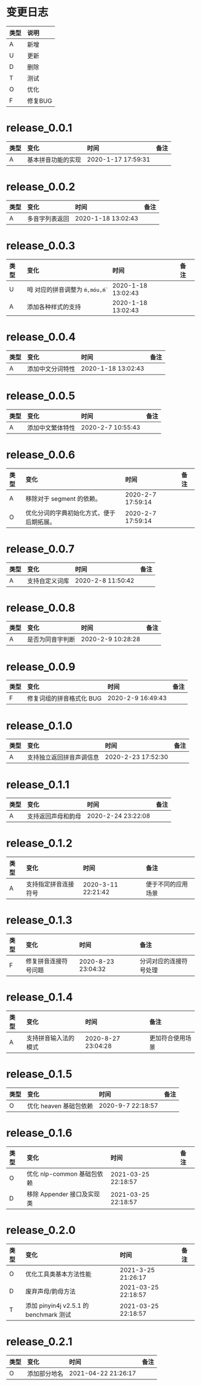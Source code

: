 # 变更日志

| 类型 | 说明 |
|:----|:----|
| A | 新增 |
| U | 更新 |
| D | 删除 |
| T | 测试 |
| O | 优化 |
| F | 修复BUG |

# release_0.0.1

| 类型 | 变化 | 时间 | 备注 |
|:---|:---|:---|:---|
| A | 基本拼音功能的实现 | 2020-1-17 17:59:31 | |

# release_0.0.2

| 类型 | 变化 | 时间 | 备注 |
|:---|:---|:---|:---|
| A | 多音字列表返回 | 2020-1-18 13:02:43 | |

# release_0.0.3

| 类型 | 变化 | 时间 | 备注 |
|:---|:---|:---|:---|
| U | 呣 对应的拼音调整为 `ḿ,móu,ḿ̀ ` | 2020-1-18 13:02:43 | |
| A | 添加各种样式的支持 | 2020-1-18 13:02:43 | |

# release_0.0.4

| 类型 | 变化 | 时间 | 备注 |
|:---|:---|:---|:---|
| A | 添加中文分词特性 | 2020-1-18 13:02:43 | |

# release_0.0.5

| 类型 | 变化 | 时间 | 备注 |
|:---|:---|:---|:---|
| A | 添加中文繁体特性 | 2020-2-7 10:55:43 | |

# release_0.0.6

| 类型 | 变化 | 时间 | 备注 |
|:---|:---|:---|:---|
| A | 移除对于 segment 的依赖。 | 2020-2-7 17:59:14 | |
| O | 优化分词的字典初始化方式，便于后期拓展。 | 2020-2-7 17:59:14 | |

# release_0.0.7

| 类型 | 变化 | 时间 | 备注 |
|:---|:---|:---|:---|
| A | 支持自定义词库 | 2020-2-8 11:50:42 | |

# release_0.0.8

| 类型 | 变化 | 时间 | 备注 |
|:---|:---|:---|:---|
| A | 是否为同音字判断 | 2020-2-9 10:28:28 | |

# release_0.0.9

| 类型 | 变化 | 时间 | 备注 |
|:---|:---|:---|:---|
| F | 修复词组的拼音格式化 BUG | 2020-2-9 16:49:43 | |

# release_0.1.0

| 类型 | 变化 | 时间 | 备注 |
|:---|:---|:---|:---|
| A | 支持独立返回拼音声调信息 | 2020-2-23 17:52:30 | |

# release_0.1.1

| 类型 | 变化 | 时间 | 备注 |
|:---|:---|:---|:---|
| A | 支持返回声母和韵母 | 2020-2-24 23:22:08 | |

# release_0.1.2

| 类型 | 变化 | 时间 | 备注 |
|:---|:---|:---|:---|
| A | 支持指定拼音连接符号 | 2020-3-11 22:21:42 | 便于不同的应用场景 |

# release_0.1.3

| 类型 | 变化 | 时间 | 备注 |
|:---|:---|:---|:---|
| F | 修复拼音连接符号问题 | 2020-8-23 23:04:32 | 分词对应的连接符号处理 |

# release_0.1.4

| 类型 | 变化 | 时间 | 备注 |
|:---|:---|:---|:---|
| A | 支持拼音输入法的模式 | 2020-8-27 23:04:28 | 更加符合使用场景 |

# release_0.1.5

| 类型 | 变化 | 时间 | 备注 |
|:---|:---|:---|:---|
| O | 优化 heaven 基础包依赖 | 2020-9-7 22:18:57 | |

# release_0.1.6

| 类型 | 变化 | 时间 | 备注 |
|:---|:---|:---|:---|
| O | 优化 nlp-common 基础包依赖 | 2021-03-25 22:18:57 | |
| D | 移除 Appender 接口及实现类 | 2021-03-25 22:18:57 | |

# release_0.2.0

| 类型 | 变化 | 时间 | 备注 |
|:---|:---|:---|:---|
| O | 优化工具类基本方法性能 | 2021-3-25 21:26:17 | |
| D | 废弃声母/韵母方法 | 2021-03-25 22:18:57 | |
| T | 添加 pinyin4j v2.5.1 的 benchmark 测试 | 2021-03-25 22:18:57 | |

# release_0.2.1

| 类型 | 变化 | 时间 | 备注 |
|:---|:---|:---|:---|
| O | 添加部分地名 | 2021-04-22 21:26:17 | |
